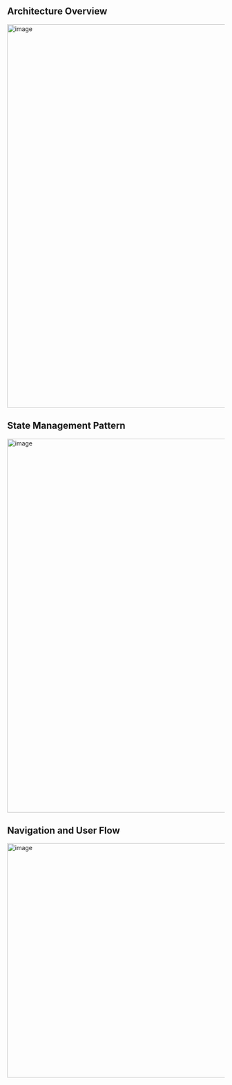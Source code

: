 ## Architecture Overview
<img width="888" alt="image" src="https://github.com/user-attachments/assets/47a85b3e-3f20-4796-92d1-e3ca1c3e961f" />

## State Management Pattern
<img width="866" alt="image" src="https://github.com/user-attachments/assets/6ee2a7b8-911c-47ba-b148-991784ab2b0a" />


## Navigation and User Flow
<img width="543" alt="image" src="https://github.com/user-attachments/assets/cb80b3f3-7f2a-4797-a71e-acd2b4385513" />
